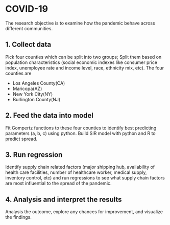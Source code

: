 # COVID-19
The research objective is to examine how the pandemic behave across different communities.

## 1. Collect data
Pick four counties which can be split into two groups;
Split them based on population characteristics (social economic indexes like consumer price index, unemployee rate and income level, race, ethnicity mix, etc). The four counties are 
- Los Angeles County(CA) 
- Maricopa(AZ)
- New York City(NY)
- Burlington County(NJ)

## 2. Feed the data into model
Fit Gompertz functions to these four counties to identify best predicting parameters (a, b, c) using python. 
Build SIR model with python and R to predict spread. 

## 3. Run regression 
Identify supply chain related factors (major shipping hub, availability of health care facilities, number of healthcare worker, medical supply, inventory control, etc) and run regressions to see what supply chain factors are most influential to the spread of the pandemic.

## 4. Analysis and interpret the results
Analysis the outcome, explore any chances for improvement, and visualize the findings. 
